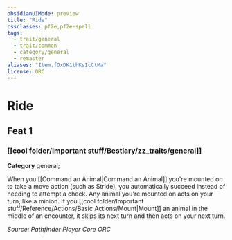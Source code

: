 ```yaml
---
obsidianUIMode: preview
title: "Ride"
cssclasses: pf2e,pf2e-spell
tags:
  - trait/general
  - trait/common
  - category/general
  - remaster
aliases: "Item.fOxDK1thKsIcCtMa"
license: ORC
---
```

# Ride
## Feat 1
### [[cool folder/Important stuff/Bestiary/zz_traits/general]]

**Category** general; 




When you [[Command an Animal|Command an Animal]] you're mounted on to take a move action (such as Stride), you automatically succeed instead of needing to attempt a check. Any animal you're mounted on acts on your turn, like a minion. If you [[cool folder/Important stuff/Reference/Actions/Basic Actions/Mount|Mount]] an animal in the middle of an encounter, it skips its next turn and then acts on your next turn.

*Source: Pathfinder Player Core*
*ORC*